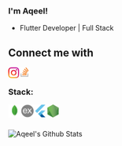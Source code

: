 ### I'm Aqeel!
	
- Flutter Developer | Full Stack

 ## Connect me with
[<img align="left" alt="https://www.instagram.com/aqeelshamz/" width="22px" src="https://github.com/aqeelshamz/aqeelshamz/blob/main/instagramLogo.png" />][instagram]
[<img align="left" alt="https://stackoverflow.com/users/11350679/aqeel/" width="22px" src="https://github.com/aqeelshamz/aqeelshamz/blob/main/stackoverflowLogo.png" />][stackoverflow]
<br/>

### Stack:
[<img align="left" alt="x" width="26px" src="https://github.com/aqeelshamz/aqeelshamz/blob/main/mongoDBLogo.png" />][aqeelshamz]
[<img align="left" alt="x" width="26px" src="https://github.com/aqeelshamz/aqeelshamz/blob/main/expressJSLogo.png" />][aqeelshamz]
[<img align="left" alt="x" width="26px" src="https://github.com/aqeelshamz/aqeelshamz/blob/main/flutterLogo.png" />][aqeelshamz]
[<img align="left" alt="x" width="26px" src="https://github.com/aqeelshamz/aqeelshamz/blob/main/nodeJSLogo.png" />][aqeelshamz]


<br/>
<br/>
<br/>
<img align="left" alt="Aqeel's Github Stats" src="https://github-readme-stats.vercel.app/api?username=aqeelshamz&show_icons=true&hide_border=true" />



[instagram]: https://www.instagram.com/aqeelshamz/
[stackoverflow]: https://stackoverflow.com/users/11350679/aqeel/
[aqeelshamz]: https://github.com/aqeelshamz
